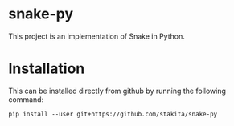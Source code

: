# snake-py

This project is an implementation of Snake in Python.

# Installation

This can be installed directly from github by running the following command:

```
pip install --user git+https://github.com/stakita/snake-py
```

